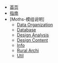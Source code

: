 <!-- /_sidebar.md -->

* [首页]()
* [指南]()
* [Moths-模组说明]
    * [Data Organization](./markdown/transform.md)
    * [Database](./markdown/Database.md)
    * [Design Analysis](./markdown/Design_Analysis.md)
    * [Design Content](./markdown/Design_Content.md)
    * [Info](./markdown/Info.md)
    * [Rural Archi](./markdown/Rural_Archi.md)
    * [Util](./markdown/Util.md)
